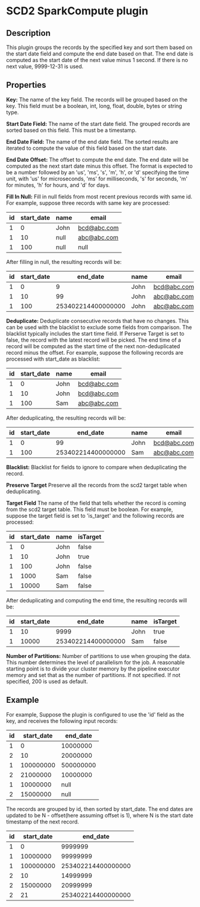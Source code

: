 # SCD2 SparkCompute plugin


Description
-----------
This plugin groups the records by the specified key and sort them based on the start date field
and compute the end date based on that. The end date is computed as the start date of the next value minus 1 second. If
there is no next value, 9999-12-31 is used.

Properties
----------
**Key:** The name of the key field. The records will be grouped based on the key. This field must be a boolean,
int, long, float, double, bytes or string type.

**Start Date Field:** The name of the start date field. The grouped records are sorted based on this field. This must be a timestamp.

**End Date Field:** The name of the end date field. The sorted results are iterated to compute the value of this field based
on the start date.

**End Date Offset:** The offset to compute the end date. The end date will be computed as the next start date minus this offset.
The format is expected to be a number followed by an 'us', 'ms', 's', 'm', 'h', or 'd' specifying the time unit,
with 'us' for microseconds, 'ms' for milliseconds, 's' for seconds, 'm' for minutes, 'h' for hours, and 'd' for days.

**Fill In Null:** Fill in null fields from most recent previous records with same id. For example, suppose three records with same key
are processed:

| id | start_date | name | email         |
| -- | ---------- |------|---------------|
| 1  | 0          | John | bcd@abc.com   |
| 1  | 10         | null | abc@abc.com   |
| 1  | 100        | null | null          |

After filling in null, the resulting records will be:

| id | start_date | end_date           | name | email         |
| -- | ---------- |--------------------|------|---------------|
| 1  | 0          | 9                  | John | bcd@abc.com   |
| 1  | 10         | 99                 | John | abc@abc.com   |
| 1  | 100        | 253402214400000000 | John | abc@abc.com   |

**Deduplicate:** Deduplicate consecutive records that have no changes. This can be used with the blacklist to exclude some fields from comparison.
The blacklist typically includes the start time field. If Perserve Target is set to false, the record with the latest record will be picked.
The end time of a record will be computed as the start time of the next non-deduplicated record minus the offset.
For example, suppose the following records are processed with start_date as blacklist:

| id | start_date | name | email         |
| -- | ---------- |------|---------------|
| 1  | 0          | John | bcd@abc.com   |
| 1  | 10         | John | bcd@abc.com   |
| 1  | 100        | Sam  | abc@abc.com   |

After deduplicating, the resulting records will be:

| id | start_date | end_date           | name | email         |
| -- | ---------- |--------------------|------|---------------|
| 1  | 0          | 99                 | John | bcd@abc.com   |
| 1  | 100        | 253402214400000000 | Sam  | abc@abc.com   |

**Blacklist:** Blacklist for fields to ignore to compare when deduplicating the record.

**Preserve Target** Preserve all the records from the scd2 target table when deduplicating.

**Target Field** The name of the field that tells whether the record is coming from the scd2 target table. This field must be boolean.
For example, suppose the target field is set to 'is_target' and the following records are processed:

| id | start_date | name | isTarget      |
| -- | ---------- |------|---------------|
| 1  | 0          | John | false         |
| 1  | 10         | John | true          |
| 1  | 100        | John | false         |
| 1  | 1000       | Sam  | false         |
| 1  | 10000      | Sam  | false         |

After deduplicating and computing the end time, the resulting records will be:

| id | start_date | end_date           | name | isTarget      |
| -- | ---------- |--------------------|------|---------------|
| 1  | 10         | 9999               | John | true          |
| 1  | 10000      | 253402214400000000 | Sam  | false         |

**Number of Partitions:** Number of partitions to use when grouping the data. This number determines the level of
parallelism for the job. A reasonable starting point is to divide your cluster memory by the pipeline executor memory and
set that as the number of partitions. If not specified. If not specified, 200 is used as default.

Example
-------
For example, Suppose the plugin is configured to use the 'id' field as the key, and receives the following input records:

| id | start_date | end_date   |
| -- | ---------- | -----------|
| 1  | 0          | 10000000   |
| 2  | 10         | 20000000   |
| 1  | 100000000  | 500000000  |
| 2  | 21000000   | 10000000   |
| 1  | 10000000   | null       |
| 2  | 15000000   | null       |


The records are grouped by id, then sorted by start_date. The end dates are updated to be N - offset(here assuming offset is 1),
where N is the start date timestamp of the next record.

| id | start_date | end_date            |
| -- | ---------- | --------------------|
| 1  | 0          | 9999999             |
| 1  | 10000000   | 99999999            |
| 1  | 100000000  | 253402214400000000  |
| 2  | 10         | 14999999            |
| 2  | 15000000   | 20999999            |
| 2  | 21         | 253402214400000000  |